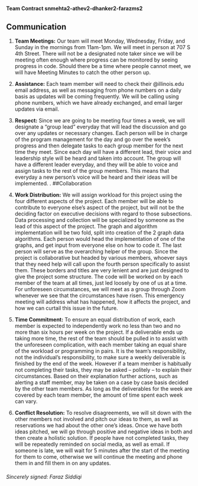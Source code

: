 #### **Team Contract         snmehta2-athev2-dhanker2-farazms2**

## Communication 
1. **Team Meetings:** Our team will meet Monday, Wednesday, Friday, and Sunday in the mornings from 11am-1pm. We will meet in person at 707 S 4th Street. There will not be a designated note taker since we will be meeting often enough where progress can be monitored by seeing progress in code. Should there be a time where people cannot meet, we will have Meeting Minutes to catch the other person up. 

2. **Assistance:** Each team member will need to check their @illinois.edu email address, as well as messaging from phone numbers on a daily basis as updates will be coming frequently. We will be calling using phone numbers, which we have already exchanged, and email larger updates via email.

3. **Respect:** Since we are going to be meeting four times a week, we will designate a “group lead” everyday that will lead the discussion and go over any updates or necessary changes. Each person will be in charge of the program management for the day and go over the week’s progress and then delegate tasks to each group member for the next time they meet. Since each day will have a different lead, their voice and leadership style will be heard and taken into account. The group will have a different leader everyday, and they will be able to voice and assign tasks to the rest of the group members. This means that everyday a new person’s voice will be heard and their ideas will be implemented. . 
##Collaboration 
1. **Work Distribution:** We will assign workload for this project using the four different aspects of the project. Each member will be able to contribute to everyone else’s aspect of the project, but will not be the deciding factor on executive decisions with regard to those subsections. Data processing and collection will be specialized by someone as the lead of this aspect of the project. The graph and algorithm implementation will be two fold, split into creation of the 2 graph data algorithms. Each person would head the implementation of one of the graphs, and get input from everyone else on how to code it. The last person will serve as the overarching helper of the group. Since the project is collaborative but headed by various members, whoever says that they need help will call upon the fourth person specifically to assist them. These borders and titles are very lenient and are just designed to give the project some structure. The code will be worked on by each member of the team at all times, just led loosely by one of us at a time. For unforeseen circumstances, we will meet as a group through Zoom whenever we see that the circumstances have risen. This emergency meeting will address what has happened, how it affects the project, and how we can curtail this issue in the future. 
	

2. **Time Commitment:** To ensure an equal distribution of work, each member is expected to independently work no less than two and no more than six hours per week on the project. If a deliverable ends up taking more time, the rest of the team should be pulled in to assist with the unforeseen complication, with each member taking an equal share of the workload or programming in pairs. It is the team’s responsibility, not the individual’s responsibility, to make sure a weekly deliverable is finished by the end of the week. 
However if a team member is habitually not completing their tasks, they may be asked – politely – to explain their circumstances. Based on their explanation further actions, such as alerting a staff member, may be taken on a case by case basis decided by the other team members. 
As long as the deliverables for the week are covered by each team member, the amount of time spent each week can vary.

3. **Conflict Resolution:** To resolve disagreements, we will sit down with the other members not involved and pitch our ideas to them, as well as reservations we had about the other one’s ideas. Once we have both ideas pitched, we will go through positive and negative ideas in both and then create a holistic solution. If people have not completed tasks, they will be repeatedly reminded on social media, as well as email. If someone is late, we will wait for 5 minutes after the start of the meeting for them to come, otherwise we will continue the meeting and phone them in and fill them in on any updates. 

###### Sincerely signed: *Faraz Siddiqi*



